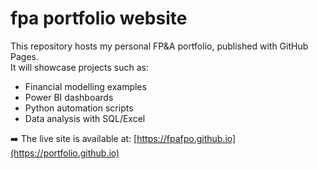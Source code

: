 # fpa portfolio website
This repository hosts my personal FP&A portfolio, published with GitHub Pages.  
It will showcase projects such as:
- Financial modelling examples
- Power BI dashboards
- Python automation scripts
- Data analysis with SQL/Excel

➡️ The live site is available at: [https://fpafpo.github.io](https://portfolio.github.io)
